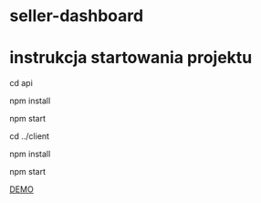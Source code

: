 # seller-dashboard

# instrukcja startowania projektu

cd api

npm install

npm start

cd ../client

npm install

npm start

[DEMO](https://prz-mek.github.io/seller-dashboard/#/)
